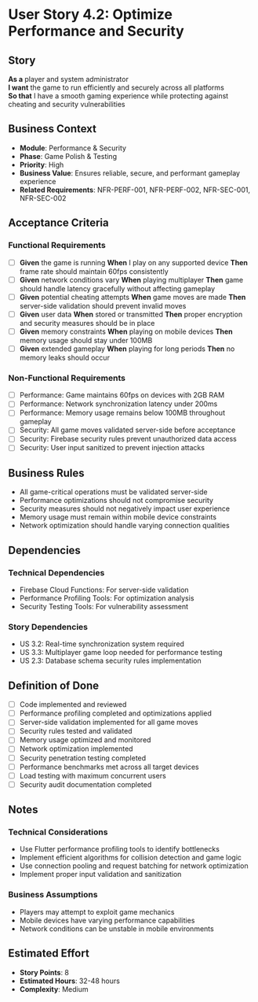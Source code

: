 # User Story 4.2: Optimize Performance and Security

## Story
**As a** player and system administrator  
**I want** the game to run efficiently and securely across all platforms  
**So that** I have a smooth gaming experience while protecting against cheating and security vulnerabilities

## Business Context
- **Module**: Performance & Security
- **Phase**: Game Polish & Testing
- **Priority**: High
- **Business Value**: Ensures reliable, secure, and performant gameplay experience
- **Related Requirements**: NFR-PERF-001, NFR-PERF-002, NFR-SEC-001, NFR-SEC-002

## Acceptance Criteria
### Functional Requirements
- [ ] **Given** the game is running **When** I play on any supported device **Then** frame rate should maintain 60fps consistently
- [ ] **Given** network conditions vary **When** playing multiplayer **Then** game should handle latency gracefully without affecting gameplay
- [ ] **Given** potential cheating attempts **When** game moves are made **Then** server-side validation should prevent invalid moves
- [ ] **Given** user data **When** stored or transmitted **Then** proper encryption and security measures should be in place
- [ ] **Given** memory constraints **When** playing on mobile devices **Then** memory usage should stay under 100MB
- [ ] **Given** extended gameplay **When** playing for long periods **Then** no memory leaks should occur

### Non-Functional Requirements
- [ ] Performance: Game maintains 60fps on devices with 2GB RAM
- [ ] Performance: Network synchronization latency under 200ms
- [ ] Performance: Memory usage remains below 100MB throughout gameplay
- [ ] Security: All game moves validated server-side before acceptance
- [ ] Security: Firebase security rules prevent unauthorized data access
- [ ] Security: User input sanitized to prevent injection attacks

## Business Rules
- All game-critical operations must be validated server-side
- Performance optimizations should not compromise security
- Security measures should not negatively impact user experience
- Memory usage must remain within mobile device constraints
- Network optimization should handle varying connection qualities

## Dependencies
### Technical Dependencies
- Firebase Cloud Functions: For server-side validation
- Performance Profiling Tools: For optimization analysis
- Security Testing Tools: For vulnerability assessment

### Story Dependencies
- US 3.2: Real-time synchronization system required
- US 3.3: Multiplayer game loop needed for performance testing
- US 2.3: Database schema security rules implementation

## Definition of Done
- [ ] Code implemented and reviewed
- [ ] Performance profiling completed and optimizations applied
- [ ] Server-side validation implemented for all game moves
- [ ] Security rules tested and validated
- [ ] Memory usage optimized and monitored
- [ ] Network optimization implemented
- [ ] Security penetration testing completed
- [ ] Performance benchmarks met across all target devices
- [ ] Load testing with maximum concurrent users
- [ ] Security audit documentation completed

## Notes
### Technical Considerations
- Use Flutter performance profiling tools to identify bottlenecks
- Implement efficient algorithms for collision detection and game logic
- Use connection pooling and request batching for network optimization
- Implement proper input validation and sanitization

### Business Assumptions
- Players may attempt to exploit game mechanics
- Mobile devices have varying performance capabilities
- Network conditions can be unstable in mobile environments

## Estimated Effort
- **Story Points**: 8
- **Estimated Hours**: 32-48 hours
- **Complexity**: Medium
